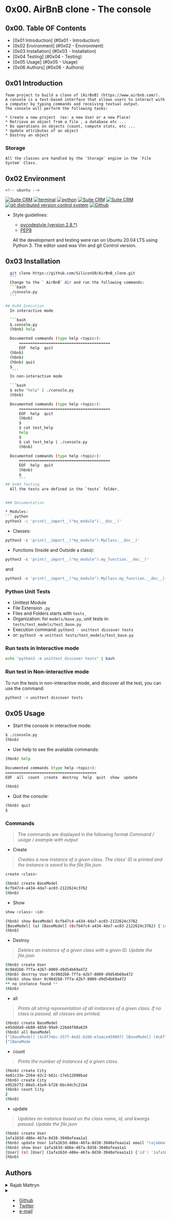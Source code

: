 # 0x00. AirBnB clone - The console

## 0x00. Table OF Contents

* [0x01 Introduction] (#0x01 - Introduction)
* [0x02 Environment]  (#0x02 - Environment)
* [0x03 Installation] (#0x03 - Installation)
* [0x04 Testing]      (#0x04 - Testing)
* [0x05 Usage]        (#0x05 - Usage)
* [0x06 Authors]      (#0x06 - Authors)

## 0x01 Introduction
	Team project to build a clone of [AirBnB] (https://www.airbnb.com/).
	A console is a text-based interface that allows users to interact with a computer by typing commands and receiving textual output.
	The console will perform the following tasks:

	* Create a new project  (ex: a new User or a new Place)
	* Retrieve an object from a file , a database etc ...
	* Do operations on objects (count, compute stats, etc ...
	* Update attributes of an object
	* Dastroy an object

### Storage
	All the classes are handled by the `Storage` engine in the `File System` Class.


## 0x02 Environment
	<!-- ubuntu -->
<a href="https://ubuntu.com/" target="_blank"> <img height="" src="https://img.shields.io/static/v1?label=&message=Ubuntu&color=E95420&logo=Ubuntu&logoColor=E95420&labelColor=2F333A" alt="Suite CRM"></a> <!-- bash --> <a href="https://www.gnu.org/software/bash/" target="_blank"> <img height="" src="https://img.shields.io/static/v1?label=&message=GNU%20Bash&color=4EAA25&logo=GNU%20Bash&logoColor=4EAA25&labelColor=2F333A" alt="terminal"></a> <!-- python--> <a href="https://www.python.org" target="_blank"> <img height="" src="https://img.shields.io/static/v1?label=&message=Python&color=FFD43B&logo=python&logoColor=3776AB&labelColor=2F333A" alt="python"></a> </a> <!-- vim --> <a href="https://www.vim.org/" target="_blank"> <img height="" src="https://img.shields.io/static/v1?label=&message=Vim&color=019733&logo=Vim&logoColor=019733&labelColor=2F333A" alt="Suite CRM"></a> <!-- vs code --> <a href="https://code.visualstudio.com/" target="_blank"> <img height="" src="https://img.shields.io/static/v1?label=&message=Visual%20Studio%20Code&color=5C2D91&logo=Visual%20Studio%20Code&logoColor=5C2D91&labelColor=2F333A" alt="Suite CRM"></a> </a><!-- git --> <a href="https://git-scm.com/" target="_blank"> <img height="" src="https://img.shields.io/static/v1?label=&message=Git&color=F05032&logo=Git&logoColor=F05032&labelColor=2F333A" alt="git distributed version control system"></a> <!-- github --> <a href="https://github.com" target="_blank"> <img height="" src="https://img.shields.io/static/v1?label=&message=GitHub&color=181717&logo=GitHub&logoColor=f2f2f2&labelColor=2F333A" alt="Github"></a>
 <!-- Style guidelines -->
* Style guidelines:
  * [pycodestyle (version 2.8.*)](https://pypi.org/project/pycodestyle/)
  * [PEP8](https://pep8.org/)

  All the development and testing were ran on Ubuntu 20.04 LTS using Python 3. The editor used was Vim and git Control version.


## 0x03 Installation
  ```bash
	git clone https://github.com/Silicon50/AirBnB_clone.git
	```
	Change to the ` AirBnB` dir and run the following commands:
	```bash
	./console.py
	```

## 0x04 Execution
	In interactive mode

	```bash
	$.console.py
	(hbnb) help

	Documented commands (type help <topic>):
        ========================================
        EOF  help  quit
	(hbnb)
	(hbnb)
	(hbnb) quit
	$
	 ```
	In non-interactive mode

	```bash
	$ echo "help" | ./console.py
	(hbnb)

	Documented commands (type help <topic>):
        ========================================
        EOF  help  quit
        (hbnb)
        $
        $ cat test_help
        help
        $
        $ cat test_help | ./console.py
        (hbnb)

	Documented commands (type help <topic>):
        ========================================
        EOF  help  quit
        (hbnb)
        $
        ```
## 0x04 Testing
	All the tests are defined in the `tests` folder.


### Documentation

* Modules:
``` python
python3 -c 'print(__import__("my_module").__doc__)'
```

* Classes:
``` python
python3 -c 'print(__import__("my_module").MyClass.__doc__)'
```

* Functions (Inside and Outside a class):
```python
python3 -c 'print(__import__("my_module").my_function.__doc__)'
```
and 

```python 
python3 -c 'print(__import__("my_module").MyClass.my_function.__doc__)'
```

### Python Unit Tests

* Unittest Module
* File Extension ``` .py ```
* Files and Folders starts with ```tests_```
* Organization: for ```models/base.py```, unit tests in: ```tests/test_models/test_base.py```
* Execution command: ```python3 - unittest discover tests ```
* or: ```python3 -m unittest tests/test_models/test_base.py```

### Run tests in Interactive mode
```bash
echo "python3 -m unittest discover tests" | bash
```

### Run test in Non-interactive mode

To run the tests in non-interactive mode, and discover all the test, you can use the command:

```bash
python3 -m unittest discover tests
```

## 0x05 Usage

* Start the console in interactive mode:

```bash
$ ./console.py
(hbnb)
```

* Use help to see the available commands:

```bash
(hbnb) help

Documented commands (type help <topic>):
========================================
EOF  all  count  create  destroy  help  quit  show  update

(hbnb)
```

* Quit the console:

```bash
(hbnb) quit
$
```

### Commands
> The commands are displayed in the following format *Command / usage / example with output*

* Create

> *Creates a new instance of a given class. The class' ID is printed and the instance is saved to the file file.json.*

```bash
create <class>

```

```bash
(hbnb) create BaseModel
6cfb47c4-a434-4da7-ac03-2122624c3762
(hbnb)
```
* Show

```bash
show <class> <id>
```

```bash
(hbnb) show BaseModel 6cfb47c4-a434-4da7-ac03-2122624c3762
[BaseModel] (a) [BaseModel] (6cfb47c4-a434-4da7-ac03-2122624c3762) {'id': '6cfb47c4-a434-4da7-ac03-2122624c3762', 'created_at': datetime.datetime(2023, 11, 14, 3, 28, 45, 571360), 'updated_at': datetime.datetime(2023, 11, 14, 3, 28, 45, 571389)}
(hbnb)
```

* Destroy
> *Deletes an instance of a given class with a given ID.*
> *Update the file.json*

```bash
(hbnb) create User
0c98d2b8-7ffa-42b7-8009-d9d54b69a472
(hbnb) destroy User 0c98d2b8-7ffa-42b7-8009-d9d54b69a472
(hbnb) show User 0c98d2b8-7ffa-42b7-8009-d9d54b69a472
** no instance found **
(hbnb)
```

* all

> *Prints all string representation of all instances of a given class.*
> *If no class is passed, all classes are printed.*

```bash
(hbnb) create BaseModel
e45ddda9-eb80-4858-99a9-226d4f08a629
(hbnb) all BaseModel
["[BaseModel] (4c8f7ebc-257f-4ed1-b26b-e7aace459897) [BaseModel] (4c8f7ebc-257f-4ed1-b26b-e7aace459897) {'id': '4c8f7ebc-257f-4ed1-b26b-e7aace459897', 'created_at': datetime.datetime(2023, 11, 13, 22, 19, 19, 447155), 'updated_at': datetime.datetime(2023, 11, 13, 22, 19, 19, 447257), 'name': 'My First Model', 'my_number': 89}"]
["[BaseMode
```

* count
> *Prints the number of instances of a given class.*

```bash
(hbnb) create City
4e01c33e-2564-42c2-b61c-17e512898bad
(hbnb) create City
e952b772-80a5-41e9-b728-6bc4dc5c21b4
(hbnb) count City
2
(hbnb)
```

* update
> *Updates an instance based on the class name, id, and kwargs passed.*
> *Update the file.json*

```bash
(hbnb) create User
1afa163d-486e-467a-8d38-3040afeaa1a1
(hbnb) update User 1afa163d-486e-467a-8d38-3040afeaa1a1 email "rajabmattryn@gmail.com"
(hbnb) show User 1afa163d-486e-467a-8d38-3040afeaa1a1
[User] (s) [User] (1afa163d-486e-467a-8d38-3040afeaa1a1) {'id': '1afa163d-486e-467a-8d38-3040afeaa1a1', 'created_at': datetime.datetime(2023, 08, 12, 11, 52, 16, 365177), 'updated_at': datetime.datetime(2023, 08, 12, 11, 52, 15, 365178), 'email': 'rajabmattryn@gmail.com'}
(hbnb)

```

## Authors
<details>
    <summary>Rajab Mattryn</summary>
    <ul>
    <li><a href="https://www.github.com/Kidd0raj">Github</a></li>
    <li><a href="https://www.twitter.com/kiddo_rajy">Twitter</a></li>
    <li><a href="mailto:rajabmattryn@gmail.com">e-mail</a></li>
    </ul>
</details>
<details>
    <summary><Chukwu Ndukwe/summary>
    <ul>
    <li><a href="https://www.github.com/">Github</a></li>
    <li><a href="https://www.twitter.com/">Twitter</a></li>
    <li><a href="mailto:@gmail.com">e-mail</a></li>
    </ul>
</details>
